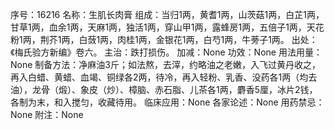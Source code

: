 序号：16216
名称：生肌长肉膏
组成：当归1两，黄耆1两，山茨菇1两，白芷1两，甘草1两，血余1两，天麻1两，独活1两，穿山甲1两，露蜂房1两，五倍子1两，天花粉1两，荆芥1两，白蔹1两，肉桂1两，金银花1两，白芍1两，牛蒡子1两。
出处：《梅氏验方新编》卷六。
主治：跌打损伤。
加减：None
功效：None
用法用量：None
制备方法：净麻油3斤；如法熬，去滓，约略油之老嫩，入飞过黄丹收之，再入白蜡、黄蜡、血竭、铜绿各2两，待冷，再入轻粉、乳香、没药各1两（均去油），龙骨（煅）、象皮（炒）、樟脑、赤石脂、儿茶各1两，麝香5厘，冰片2钱，各制为末，和入搅匀，收藏待用。
临床应用：None
各家论述：None
用药禁忌：None
附注：None
